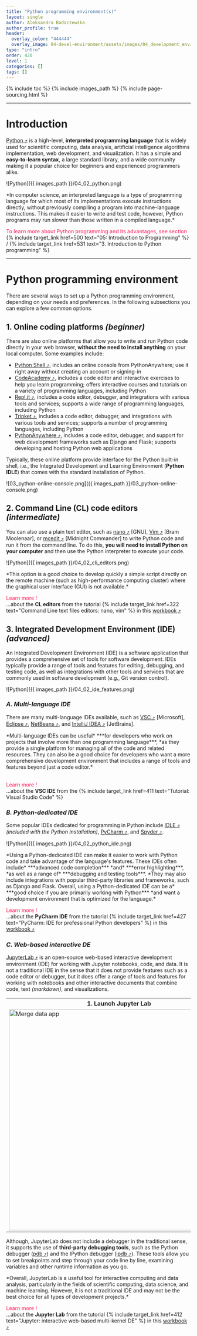 ```yaml
---
title: "Python programming environment(s)"
layout: single
author: Aleksandra Badaczewska
author_profile: true
header:
  overlay_color: "444444"
  overlay_image: 04-devel-environment/assets/images/04_development_envir_banner.png
type: "intro"
order: 420
level: 1
categories: []
tags: []
---
```


{% include toc %}
{% include images_path %}
{% include page-sourcing.html %}

---


# Introduction

<a href="https://www.python.org" target="_blank">Python  ⤴</a> is a high-level, **interpreted programming language** that is widely used for scientific computing, data analysis, artificial intelligence algorithms implementation, web development, and visualization. It has a simple and **easy-to-learn syntax**, a large standard library, and a wide community making it a popular choice for beginners and experienced programmers alike.

![Python]({{ images_path }}/04_02_python.png)

<div class="note" markdown="1">
*In computer science, an interpreted language is a type of programming language for which most of its implementations execute instructions directly, without previously compiling a program into machine-language instructions. This makes it easier to write and test code, however, Python programs may run slower than those written in a compiled language.*
</div>

<span style="color: #ff3870;font-weight: 500;"> To learn more about Python programming and its advantages, see section</span> {% include target_link href=500 text="05: Introduction to Programming" %} / {% include target_link href=531 text="3. Introduction to Python programming" %}

---

# Python programming environment

There are several ways to set up a Python programming environment, depending on your needs and preferences. In the following subsections you can explore a few common options.

## **1. Online coding platforms** *(beginner)*

There are also online platforms that allow you to write and run Python code directly in your web browser, **without the need to install anything** on your local computer. Some examples include:
* <a href="https://www.python.org/shell/" target="_blank">Python Shell  ⤴</a>, includes an online console from PythonAnywhere; use it right away without creating an account or signing-in
* <a href="https://www.codecademy.com/" target="_blank">CodeAcademy  ⤴</a>, includes a code editor and interactive exercises to help you learn programming; offers interactive courses and tutorials on a variety of programming languages, including Python
* <a href="https://repl.it/" target="_blank">Repl.it  ⤴</a>, includes a code editor, debugger, and integrations with various tools and services; supports a wide range of programming languages, including Python
* <a href="https://trinket.io/" target="_blank">Trinket  ⤴</a>, includes a code editor, debugger, and integrations with various tools and services; supports a number of programming languages, including Python
* <a href="https://www.pythonanywhere.com/" target="_blank">PythonAnywhere  ⤴</a>, includes a code editor, debugger, and support for web development frameworks such as Django and Flask;  supports developing and hosting Python web applications

Typically, these online platform provide interface for the Python built-in shell, i.e., the Integrated Development and Learning Environment (**Python IDLE**) that comes with the standard installation of Python.

![03_python-online-console.png]({{ images_path }}/03_python-online-console.png)

## **2. Command Line (CL) code editors** *(intermediate)*
You can also use a plain text editor, such as <a href="https://www.nano-editor.org" target="_blank">nano  ⤴</a> [GNU], <a href="https://www.vim.org" target="_blank">Vim  ⤴</a> [Bram Moolenaar], or <a href="https://linuxcommand.org/lc3_adv_mc.php" target="_blank">mcedit  ⤴</a> [Midnight Commander] to write Python code and run it from the command line. To do this, **you will need to install Python on your computer** and then use the Python interpreter to execute your code.

![Python]({{ images_path }}/04_02_cli_editors.png)<br>

<div class="protip" markdown="1">
*This option is a good choice to develop quickly a simple script directly on the remote machine (such as high-performance computing cluster) where the graphical user interface (GUI) is not available.*
</div>

<span style="color: #ff3870;font-weight: 500;">Learn more  !</span> <br>
...about the <b>CL editors</b> from the tutorial {% include target_link href=322 text="Command Line text files editors: nano, vim" %} in this <a href="https://datascience.101workbook.org" target="_blank">workbook  ⤴</a>


## **3. Integrated Development Environment (IDE)** *(advanced)*
An Integrated Development Environment (IDE) is a software application that provides a comprehensive set of tools for software development. IDEs typically provide a range of tools and features for editing, debugging, and testing code, as well as integrations with other tools and services that are commonly used in software development (e.g., Git version control).

![Python]({{ images_path }}/04_02_ide_features.png)<br>

### *A. Multi-language IDE*
There are many multi-language IDEs available, such as <a href="https://code.visualstudio.com" target="_blank">VSC  ⤴</a> [Microsoft], <a href="https://www.eclipse.org/ide/" target="_blank">Eclipse  ⤴</a>, <a href="https://netbeans.apache.org" target="_blank">NetBeans  ⤴</a>, and <a href="https://www.jetbrains.com/idea/" target="_blank">IntelliJ IDEA  ⤴</a> [JetBrains].

<div class="protip" markdown="1">
*Multi-language IDEs can be useful* ***for developers who work on projects that involve more than one programming language***, *as they provide a single platform for managing all of the code and related resources. They can also be a good choice for developers who want a more comprehensive development environment that includes a range of tools and features beyond just a code editor.*
</div>

<br><span style="color: #ff3870;font-weight: 500;">Learn more  !</span> <br>
...about the <b>VSC IDE</b> from the {% include target_link href=411 text="Tutorial: Visual Studio Code" %}

### *B. Python-dedicated IDE*
Some popular IDEs dedicated for programming in Python include <a href="https://realpython.com/python-idle/" target="_blank">IDLE  ⤴</a> *(included with the Python installation)*, <a href="https://www.jetbrains.com/pycharm/" target="_blank">PyCharm  ⤴</a>, and <a href="https://www.spyder-ide.org" target="_blank">Spyder  ⤴</a>.

![Python]({{ images_path }}/04_02_python_ide.png)<br>

<div class="protip" markdown="1">
*Using a Python-dedicated IDE can make it easier to work with Python code and take advantage of the language's features. These IDEs often include* ***advanced code completion*** *and* ***error highlighting***, *as well as a range of* ***debugging and testing tools***. *They may also include integrations with popular third-party libraries and frameworks, such as Django and Flask. Overall, using a Python-dedicated IDE can be a* ***good choice if you are primarily working with Python*** *and want a development environment that is optimized for the language.*
</div>

<span style="color: #ff3870;font-weight: 500;">Learn more  !</span> <br>
...about the <b>PyCharm IDE</b> from the tutorial {% include target_link href=427 text="PyCharm: IDE for professional Python developers" %} in this <a href="https://datascience.101workbook.org" target="_blank">workbook  ⤴</a>


### *C. Web-based interactive DE*
<a href="https://jupyter.org/install" target="_blank">JupyterLab  ⤴</a> is an open-source web-based interactive development environment (IDE) for working with Jupyter notebooks, code, and data. It is not a traditional IDE in the sense that it does not provide features such as a code editor or debugger, but it does offer a range of tools and features for working with notebooks and other interactive documents that combine code, text *(markdown)*, and visualizations.

<table>
  <tr> <th>1. Launch Jupyter Lab</th> <th>2. Develop code, comment, and visualize results</th> </tr>
  <tr>
    <td><img src="{{ images_path }}/04_jupyter_launch.gif" alt="Merge data app" width="600"></td>
    <td><img src="{{ images_path }}/04_jupyter_cell_types.png" alt="Merge data app" width="600"></td>
  </tr>
</table>

Although, JupyterLab does not include a debugger in the traditional sense, it supports the use of **third-party debugging tools**, such as the Python debugger (<a href="https://docs.python.org/3/library/pdb.html" target="_blank">pdb  ⤴</a>) and the IPython debugger (<a href="https://ipython.org/ipython-doc/3/api/generated/IPython.core.debugger.html" target="_blank">ipdb  ⤴</a>). These tools allow you to set breakpoints and step through your code line by line, examining variables and other runtime information as you go.

<div class="protip" markdown="1">
*Overall, JupyterLab is a useful tool for interactive computing and data analysis, particularly in the fields of scientific computing, data science, and machine learning. However, it is not a traditional IDE and may not be the best choice for all types of development projects.*
</div>

<span style="color: #ff3870;font-weight: 500;">Learn more  !</span> <br>
...about the <b>Jupyter Lab</b> from the tutorial {% include target_link href=412 text="Jupyter: interactive web-based multi-kernel DE" %} in this <a href="https://datascience.101workbook.org" target="_blank">workbook  ⤴</a>
